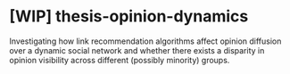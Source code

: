 # [WIP] thesis-opinion-dynamics

Investigating how link recommendation algorithms affect opinion diffusion over a dynamic social network and whether there exists a disparity in opinion visibility across different (possibly minority) groups.
